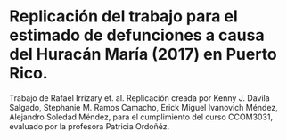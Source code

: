 # Replicación del trabajo para el estimado de defunciones a causa del Huracán María (2017) en Puerto Rico. 
  Trabajo de Rafael Irrizary et. al. 
  Replicación creada por Kenny J. Davila Salgado, Stephanie M. Ramos Camacho, Erick Miguel Ivanovich Méndez, Alejandro Soledad Méndez, 
  para el cumplimiento del curso CCOM3031, evaluado por la profesora Patricia Ordoñéz. 

